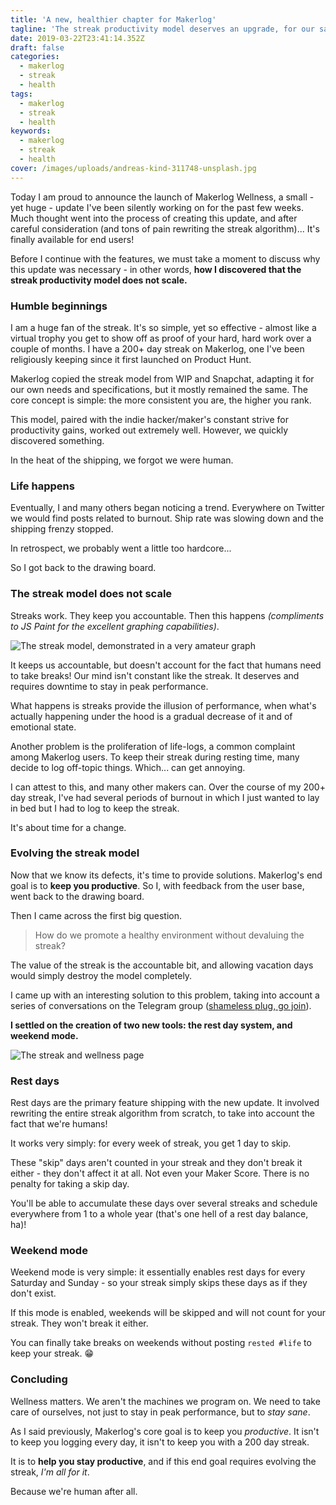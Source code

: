 ```yaml
---
title: 'A new, healthier chapter for Makerlog'
tagline: 'The streak productivity model deserves an upgrade, for our sakes.'
date: 2019-03-22T23:41:14.352Z
draft: false
categories:
  - makerlog
  - streak
  - health
tags:
  - makerlog
  - streak
  - health
keywords:
  - makerlog
  - streak
  - health
cover: /images/uploads/andreas-kind-311748-unsplash.jpg
---
```


Today I am proud to announce the launch of Makerlog Wellness, a small - yet huge - update I've been silently working on for the past few weeks. Much thought went into the process of creating this update, and after careful consideration (and tons of pain rewriting the streak algorithm)... It's finally available for end users!

Before I continue with the features, we must take a moment to discuss why this update was necessary - in other words, **how I discovered that the streak productivity model does not scale.**

### Humble beginnings

I am a huge fan of the streak. It's so simple, yet so effective - almost like a virtual trophy you get to show off as proof of your hard, hard work over a couple of months. I have a 200+ day streak on Makerlog, one I've been religiously keeping since it first launched on Product Hunt. 

Makerlog copied the streak model from WIP and Snapchat, adapting it for our own needs and specifications, but it mostly remained the same. The core concept is simple: the more consistent you are, the higher you rank. 

This model, paired with the indie hacker/maker's constant strive for productivity gains, worked out extremely well. However, we quickly discovered something.

In the heat of the shipping, we forgot we were human.

### Life happens

Eventually, I and many others began noticing a trend. Everywhere on Twitter we would find posts related to burnout. Ship rate was slowing down and the shipping frenzy stopped.

In retrospect, we probably went a little too hardcore...

So I got back to the drawing board.

### The streak model does not scale

Streaks work. They keep you accountable. Then this happens *(compliments to JS Paint for the excellent graphing capabilities)*.

![The streak model, demonstrated in a very amateur graph](https://i.imgur.com/iB6s6Ad.png)

It keeps us accountable, but doesn't account for the fact that humans need to take breaks! Our mind isn't constant like the streak. It deserves and requires downtime to stay in peak performance.

What happens is streaks provide the illusion of performance, when what's actually happening under the hood is a gradual decrease of it and of emotional state. 

Another problem is the proliferation of life-logs, a common complaint among Makerlog users. To keep their streak during resting time, many decide to log off-topic things. Which... can get annoying.

I can attest to this, and many other makers can. Over the course of my 200+ day streak, I've had several periods of burnout in which I just wanted to lay in bed but I had to log to keep the streak.

It's about time for a change.

### Evolving the streak model

Now that we know its defects, it's time to provide solutions. Makerlog's end goal is to **keep you productive**. So I, with feedback from the user base, went back to the drawing board.

Then I came across the first big question.

> How do we promote a healthy environment without devaluing the streak?

The value of the streak is the accountable bit, and allowing vacation days would simply destroy the model completely.

I came up with an interesting solution to this problem, taking into account a series of conversations on the Telegram group ([shameless plug, go join](t.me/makerlog)).

**I settled on the creation of two new tools: the rest day system, and weekend mode.**

![The streak and wellness page](https://i.imgur.com/IYgC6Ps.png)

### Rest days 

Rest days are the primary feature shipping with the new update. It involved rewriting the entire streak algorithm from scratch, to take into account the fact that we're humans! 

It works very simply: for every week of streak, you get 1 day to skip. 

These "skip" days aren't counted in your streak and they don't break it either - they don't affect it at all. Not even your Maker Score. There is no penalty for taking a skip day.

You'll be able to accumulate these days over several streaks and schedule everywhere from 1 to a whole year (that's one hell of a rest day balance, ha)!

### Weekend mode

Weekend mode is very simple: it essentially enables rest days for every Saturday and Sunday - so your streak simply skips these days as if they don't exist.

If this mode is enabled, weekends will be skipped and will not count for your streak. They won't break it either. 

You can finally take breaks on weekends without posting `rested #life` to keep your streak. 😁

### Concluding

Wellness matters. We aren't the machines we program on. We need to take care of ourselves, not just to stay in peak performance, but to *stay sane*.  

As I said previously, Makerlog's core goal is to keep you *productive*. It isn't to keep you logging every day, it isn't to keep you with a 200 day streak. 

It is to **help you stay productive**, and if this end goal requires evolving the streak, *I'm all for it*.

Because we're human after all.
